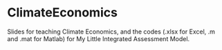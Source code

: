 # ClimateEconomics

Slides for teaching Climate Economics, and the codes (.xlsx for Excel, .m and .mat for Matlab) for My Little Integrated Assessment Model.
